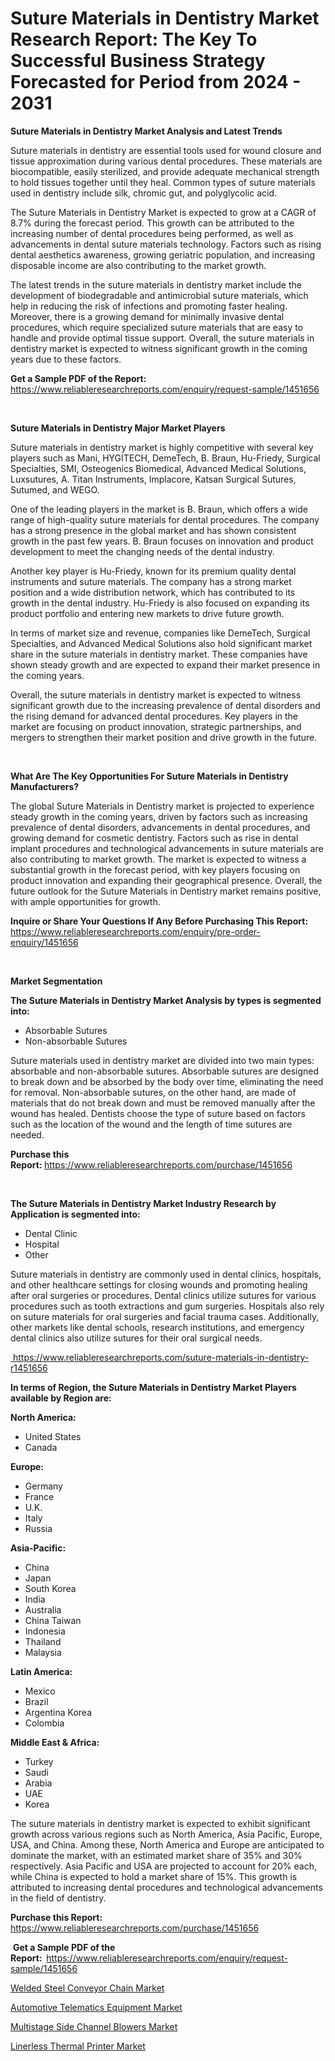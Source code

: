 <p><h1>Suture Materials in Dentistry Market Research Report: The Key To Successful Business Strategy Forecasted for Period from 2024 - 2031</h1></p><p><strong>Suture Materials in Dentistry Market Analysis and Latest Trends</strong></p>
<p><p>Suture materials in dentistry are essential tools used for wound closure and tissue approximation during various dental procedures. These materials are biocompatible, easily sterilized, and provide adequate mechanical strength to hold tissues together until they heal. Common types of suture materials used in dentistry include silk, chromic gut, and polyglycolic acid.</p><p>The Suture Materials in Dentistry Market is expected to grow at a CAGR of 8.7% during the forecast period. This growth can be attributed to the increasing number of dental procedures being performed, as well as advancements in dental suture materials technology. Factors such as rising dental aesthetics awareness, growing geriatric population, and increasing disposable income are also contributing to the market growth.</p><p>The latest trends in the suture materials in dentistry market include the development of biodegradable and antimicrobial suture materials, which help in reducing the risk of infections and promoting faster healing. Moreover, there is a growing demand for minimally invasive dental procedures, which require specialized suture materials that are easy to handle and provide optimal tissue support. Overall, the suture materials in dentistry market is expected to witness significant growth in the coming years due to these factors.</p></p>
<p><strong>Get a Sample PDF of the Report:&nbsp;</strong> <a href="https://www.reliableresearchreports.com/enquiry/request-sample/1451656">https://www.reliableresearchreports.com/enquiry/request-sample/1451656</a></p>
<p>&nbsp;</p>
<p><strong>Suture Materials in Dentistry Major Market Players</strong></p>
<p><p>Suture materials in dentistry market is highly competitive with several key players such as Mani, HYGITECH, DemeTech, B. Braun, Hu-Friedy, Surgical Specialties, SMI, Osteogenics Biomedical, Advanced Medical Solutions, Luxsutures, A. Titan Instruments, Implacore, Katsan Surgical Sutures, Sutumed, and WEGO. </p><p>One of the leading players in the market is B. Braun, which offers a wide range of high-quality suture materials for dental procedures. The company has a strong presence in the global market and has shown consistent growth in the past few years. B. Braun focuses on innovation and product development to meet the changing needs of the dental industry.</p><p>Another key player is Hu-Friedy, known for its premium quality dental instruments and suture materials. The company has a strong market position and a wide distribution network, which has contributed to its growth in the dental industry. Hu-Friedy is also focused on expanding its product portfolio and entering new markets to drive future growth.</p><p>In terms of market size and revenue, companies like DemeTech, Surgical Specialties, and Advanced Medical Solutions also hold significant market share in the suture materials in dentistry market. These companies have shown steady growth and are expected to expand their market presence in the coming years.</p><p>Overall, the suture materials in dentistry market is expected to witness significant growth due to the increasing prevalence of dental disorders and the rising demand for advanced dental procedures. Key players in the market are focusing on product innovation, strategic partnerships, and mergers to strengthen their market position and drive growth in the future.</p></p>
<p>&nbsp;</p>
<p><strong>What Are The Key Opportunities For Suture Materials in Dentistry Manufacturers?</strong></p>
<p><p>The global Suture Materials in Dentistry market is projected to experience steady growth in the coming years, driven by factors such as increasing prevalence of dental disorders, advancements in dental procedures, and growing demand for cosmetic dentistry. Factors such as rise in dental implant procedures and technological advancements in suture materials are also contributing to market growth. The market is expected to witness a substantial growth in the forecast period, with key players focusing on product innovation and expanding their geographical presence. Overall, the future outlook for the Suture Materials in Dentistry market remains positive, with ample opportunities for growth.</p></p>
<p><strong>Inquire or Share Your Questions If Any Before Purchasing This Report:</strong> <a href="https://www.reliableresearchreports.com/enquiry/pre-order-enquiry/1451656">https://www.reliableresearchreports.com/enquiry/pre-order-enquiry/1451656</a></p>
<p>&nbsp;</p>
<p><strong>Market Segmentation</strong></p>
<p><strong>The Suture Materials in Dentistry Market Analysis by types is segmented into:</strong></p>
<p><ul><li>Absorbable Sutures</li><li>Non-absorbable Sutures</li></ul></p>
<p><p>Suture materials used in dentistry market are divided into two main types: absorbable and non-absorbable sutures. Absorbable sutures are designed to break down and be absorbed by the body over time, eliminating the need for removal. Non-absorbable sutures, on the other hand, are made of materials that do not break down and must be removed manually after the wound has healed. Dentists choose the type of suture based on factors such as the location of the wound and the length of time sutures are needed.</p></p>
<p><strong>Purchase this Report:&nbsp;</strong><a href="https://www.reliableresearchreports.com/purchase/1451656">https://www.reliableresearchreports.com/purchase/1451656</a></p>
<p>&nbsp;</p>
<p><strong>The Suture Materials in Dentistry Market Industry Research by Application is segmented into:</strong></p>
<p><ul><li>Dental Clinic</li><li>Hospital</li><li>Other</li></ul></p>
<p><p>Suture materials in dentistry are commonly used in dental clinics, hospitals, and other healthcare settings for closing wounds and promoting healing after oral surgeries or procedures. Dental clinics utilize sutures for various procedures such as tooth extractions and gum surgeries. Hospitals also rely on suture materials for oral surgeries and facial trauma cases. Additionally, other markets like dental schools, research institutions, and emergency dental clinics also utilize sutures for their oral surgical needs.</p></p>
<p><a href="https://www.reliableresearchreports.com/suture-materials-in-dentistry-r1451656">&nbsp;https://www.reliableresearchreports.com/suture-materials-in-dentistry-r1451656</a></p>
<p><strong>In terms of Region, the Suture Materials in Dentistry Market Players available by Region are:</strong></p>
<p>
    <p> <strong> North America: </strong>
        <ul>
            <li>United States</li>
            <li>Canada</li>
        </ul>
        </p> 
    <p> <strong> Europe: </strong>
        <ul>
            <li>Germany</li>
            <li>France</li>
            <li>U.K.</li>
            <li>Italy</li>
            <li>Russia</li>
        </ul>
        </p> 
    <p> <strong> Asia-Pacific: </strong>
        <ul>
            <li>China</li>
            <li>Japan</li>
            <li>South Korea</li>
            <li>India</li>
            <li>Australia</li>
            <li>China Taiwan</li>
            <li>Indonesia</li>
            <li>Thailand</li>
            <li>Malaysia</li>
        </ul>
        </p> 
    <p> <strong> Latin America: </strong>
        <ul>
            <li>Mexico</li>
            <li>Brazil</li>
            <li>Argentina Korea</li>
            <li>Colombia</li>
        </ul>
        </p> 
    <p> <strong> Middle East & Africa: </strong>
        <ul>
            <li>Turkey</li>
            <li>Saudi</li>
            <li>Arabia</li>
            <li>UAE</li>
            <li>Korea</li>
        </ul>
    </p>
    </p>
<p><p>The suture materials in dentistry market is expected to exhibit significant growth across various regions such as North America, Asia Pacific, Europe, USA, and China. Among these, North America and Europe are anticipated to dominate the market, with an estimated market share of 35% and 30% respectively. Asia Pacific and USA are projected to account for 20% each, while China is expected to hold a market share of 15%. This growth is attributed to increasing dental procedures and technological advancements in the field of dentistry.</p></p>
<p><strong>Purchase this Report: </strong><a href="https://www.reliableresearchreports.com/purchase/1451656">https://www.reliableresearchreports.com/purchase/1451656</a></p>
<p>&nbsp;<strong>Get a Sample PDF of the Report:&nbsp;&nbsp;</strong><a href="https://www.reliableresearchreports.com/enquiry/request-sample/1451656">https://www.reliableresearchreports.com/enquiry/request-sample/1451656</a></p>
<p><strong></strong></p>
<p><p><a href="https://www.linkedin.com/pulse/exploring-welded-steel-conveyor-chain-market-dynamics-global-stzpc?trackingId=ROK7VBWl3nPEVqldDGXIrA%3D%3D">Welded Steel Conveyor Chain Market</a></p><p><a href="https://www.linkedin.com/pulse/global-automotive-telematics-equipment-market-product-type-ttrte?trackingId=Ke%2BCzMpv4rPbevdru6ahKQ%3D%3D">Automotive Telematics Equipment Market</a></p><p><a href="https://github.com/lsapaaep8/Market-Research-Report-List-1/blob/main/multistage-side-channel-blowers-market.md">Multistage Side Channel Blowers Market</a></p><p><a href="https://github.com/qrkceaah30/Market-Research-Report-List-1/blob/main/linerless-thermal-printer-market.md">Linerless Thermal Printer Market</a></p></p>